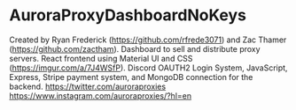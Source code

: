 # AuroraProxyDashboardNoKeys
Created by Ryan Frederick (https://github.com/rfrede3071) and Zac Thamer (https://github.com/zactham).
Dashboard to sell and distribute proxy servers.
React frontend using Material UI and CSS (https://imgur.com/a/7J4WSfP). 
Discord OAUTH2 Login System, JavaScript, Express, Stripe payment system, and MongoDB connection for the backend. 
https://twitter.com/auroraproxies
https://www.instagram.com/auroraproxies/?hl=en
